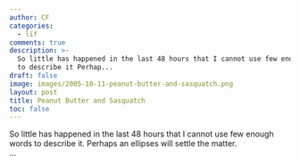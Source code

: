 ```yaml
---
author: CF
categories:
  - lïf
comments: true
description: >-
  So little has happened in the last 48 hours that I cannot use few enough words
  to describe it Perhap...
draft: false
image: images/2005-10-11-peanut-butter-and-sasquatch.png
layout: post
title: Peanut Butter and Sasquatch
toc: false
---
```

    
So little has happened in the last 48 hours that I cannot use few enough words to describe it. Perhaps an ellipses will settle the matter.    
...    

